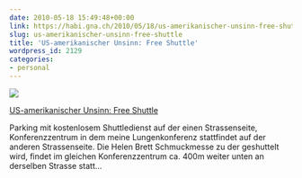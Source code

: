 ```yaml
---
date: 2010-05-18 15:49:48+00:00
link: https://habi.gna.ch/2010/05/18/us-amerikanischer-unsinn-free-shuttle/
slug: us-amerikanischer-unsinn-free-shuttle
title: 'US-amerikanischer Unsinn: Free Shuttle'
wordpress_id: 2129
categories:
- personal
---
```



[![](https://static.flickr.com/4038/4618471437_4f39f28e1d_m.jpg)](https://www.flickr.com/photos/habi/4618471437/)

[US-amerikanischer Unsinn: Free Shuttle](https://www.flickr.com/photos/habi/4618471437/)


Parking mit kostenlosem Shuttledienst auf der einen Strassenseite, Konferenzzentrum in dem meine Lungenkonferenz stattfindet auf der anderen Strassenseite.
Die Helen Brett Schmuckmesse zu der geshuttelt wird, findet im gleichen Konferenzzentrum ca. 400m weiter unten an derselben Strasse statt...
